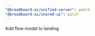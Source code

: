 ```yaml
---
"@breadboard-ai/unified-server": patch
"@breadboard-ai/shared-ui": patch
---
```


Add flow modal to landing
